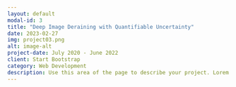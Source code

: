```yaml
---
layout: default
modal-id: 3
title: "Deep Image Deraining with Quantifiable Uncertainty"
date: 2023-02-27
img: project03.png
alt: image-alt
project-date: July 2020 ‐ June 2022 
client: Start Bootstrap
category: Web Development
description: Use this area of the page to describe your project. Lorem ipsum dolor sit amet, consectetur adipisicing elit. Mollitia neque assumenda ipsam nihil, molestias magnam, recusandae quos quis inventore quisquam velit asperiores, vitae? Reprehenderit soluta, eos quod consequuntur itaque. Nam.
---
```

